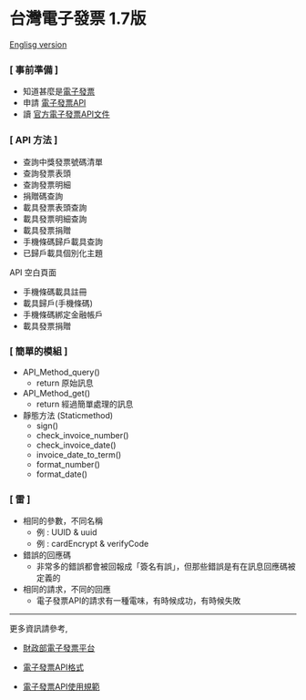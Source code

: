 台灣電子發票 1.7版
===
[Englisg version](https://github.com/a1623589/einvoice)

### [ 事前準備 ]
- 知道甚麼是[電子發票](https://www.einvoice.nat.gov.tw/)
- 申請 [電子發票API](https://www.einvoice.nat.gov.tw/APMEMBERVAN/APIService/Registration)
- 讀 [官方電子發票API文件](https://www.einvoice.nat.gov.tw/home/DownLoad?fileName=1510206773173_0.pdf)

### [ API 方法 ]
- 查詢中獎發票號碼清單
- 查詢發票表頭
- 查詢發票明細
- 捐贈碼查詢
- 載具發票表頭查詢
- 載具發票明細查詢
- 載具發票捐贈
- 手機條碼歸戶載具查詢
- 已歸戶載具個別化主題

API 空白頁面
- 手機條碼載具註冊
- 載具歸戶(手機條碼) 
- 手機條碼綁定金融帳戶
- 載具發票捐贈 

### [ 簡單的模組 ]
- API_Method_query()
  - return 原始訊息
- API_Method_get()
  - return 經過簡單處理的訊息
- 靜態方法 (Staticmethod)
  - sign()
  - check_invoice_number()
  - check_invoice_date()
  - invoice_date_to_term()
  - format_number()
  - format_date()

### [ 雷 ]
- 相同的參數，不同名稱
  - 例 : UUID & uuid
  - 例 : cardEncrypt & verifyCode
- 錯誤的回應碼
  - 非常多的錯誤都會被回報成「簽名有誤」，但那些錯誤是有在訊息回應碼被定義的
- 相同的請求，不同的回應
  - 電子發票API的請求有一種電味，有時候成功，有時候失敗


---

更多資訊請參考, 
- [財政部電子發票平台](https://www.einvoice.nat.gov.tw/)

- [電子發票API格式](https://www.einvoice.nat.gov.tw/home/DownLoad?fileName=1510206773173_0.pdf)

- [電子發票API使用規範](https://www.einvoice.nat.gov.tw/APMEMBERVAN/APIService/Registration!doc1)